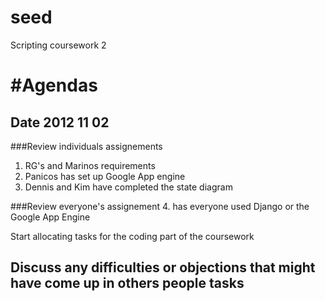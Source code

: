 seed
====

Scripting coursework 2


#Agendas
========

## Date 2012 11 02
###Review individuals assignements
1.  RG's and Marinos requirements
2.  Panicos has set up Google App engine
3.  Dennis and Kim have completed the state diagram


###Review everyone's assignement
4. has everyone used Django or the Google App Engine


Start allocating tasks for the coding part of the coursework

Discuss any difficulties or objections that might have come up in others people tasks
--------------------------------------------------------------------------------------